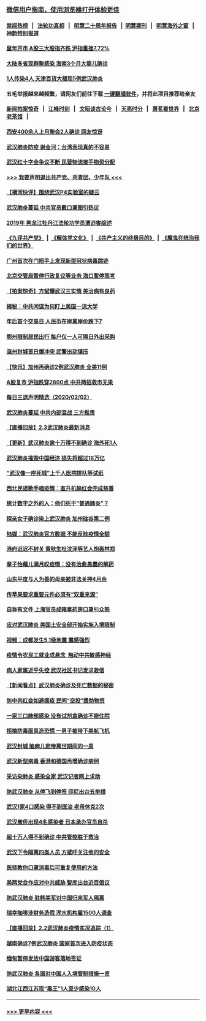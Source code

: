 ### [微信用户指南，使用浏览器打开体验更佳](https://github.com/gfw-breaker/banned-news1/blob/master/indexes/wechat-guide.md?t=0)
#### [禁闻热榜](热点新闻.md?t=0)  &nbsp;&nbsp;|&nbsp;&nbsp; [法轮功真相](https://github.com/gfw-breaker/truth/blob/master/README.md?t=0) &nbsp;&nbsp;|&nbsp;&nbsp; [明慧二十周年报告](https://github.com/gfw-breaker/mh-reports/blob/master/README.md?t=0) &nbsp;&nbsp;|&nbsp;&nbsp;[明慧期刊](https://github.com/gfw-breaker/mh-qikan) &nbsp;&nbsp;|&nbsp;&nbsp; [明慧海外之窗](https://github.com/gfw-breaker/mh-news/blob/master/README.md?t=0) &nbsp;&nbsp;|&nbsp;&nbsp; [神韵特别报道](https://github.com/gfw-breaker/mh-news/blob/master/shenyun.md?t=0)
#### [鼠年开市 A股三大股指齐跌 沪指重挫7.72%](../pages/nsc413/n11840461.md?t=02032002) 
#### [大陆多省现群聚感染 海南3个月大婴儿确诊](../pages/nsc413/n11841274.md?t=02032002) 
#### [1人传染4人 天津百货大楼现5例武汉肺炎](../pages/nsc413/n11840677.md?t=02032002) 
#### 五毛举报越来越频繁，请网友们前往下载 [一键翻墙软件](https://github.com/gfw-breaker/ssr-accounts)，并将此项目推荐给亲友
#### [新闻拍案惊奇](https://github.com/gfw-breaker/banned-news1/blob/master/pages/link4.md) &nbsp;&nbsp;|&nbsp;&nbsp; [江峰时刻](https://github.com/gfw-breaker/banned-news1/blob/master/pages/link4.md) &nbsp;&nbsp;|&nbsp;&nbsp; [文昭谈古论今](https://github.com/gfw-breaker/banned-news1/blob/master/pages/link4.md) &nbsp;&nbsp;|&nbsp;&nbsp; [天亮时分](https://github.com/gfw-breaker/banned-news1/blob/master/pages/link4.md) &nbsp;&nbsp;|&nbsp;&nbsp; [萧茗看世界](https://github.com/gfw-breaker/banned-news1/blob/master/pages/link4.md) &nbsp;&nbsp;|&nbsp;&nbsp; [北京老茶馆](https://github.com/gfw-breaker/banned-news1/blob/master/pages/link4.md) &nbsp;&nbsp;|&nbsp;&nbsp; 
#### [西安400余人上月聚会2人确诊 网友惊讶](../pages/nsc413/n11841178.md?t=02032002) 
#### [武汉肺炎防疫 谢金河：台湾表现真的不容易](../pages/nsc413/n11841120.md?t=02032002) 
#### [武汉红十字会争议不断 民营物流接手物资分配](../pages/nsc413/n11840733.md?t=02032002) 
#### [>>> 我要声明退出共产党、共青团、少年队 <<<](https://github.com/begood0513/goodnews/blob/master/quit/letter.md) 
#### [【横河快评】围绕武汉P4实验室的疑云](../pages/nsc413/n11840494.md?t=02032002) 
#### [武汉肺炎蔓延 中共官员戴口罩图引热议](../pages/nsc413/n11840917.md?t=02032002) 
#### [2019年 黑龙江牡丹江法轮功学员遭迫害综述](../pages/nsc413/n11839335.md?t=02032002) 
#### [《九评共产党》](https://github.com/begood0513/9ping.md/blob/master/README.md) &nbsp;|&nbsp; [《解体党文化》](../../../../jtdwh.md/blob/master/README.md)  &nbsp;|&nbsp; [《共产主义的终极目的》](../../../../gczydzjmd.md/blob/master/README.md) &nbsp;|&nbsp; [《魔鬼在统治我们的世界》](../../../../mgztzwmdsj.md/blob/master/README.md) 
#### [广州首次在门把手上发现新型冠状病毒踪迹](../pages/nsc413/n11840613.md?t=02032002) 
#### [北京交管局暂停行政复议等业务 海口暂停驾考](../pages/nsc413/n11840528.md?t=02032002) 
#### [【拍案惊奇】方斌爆武汉三实情 美治病有良药](../pages/nsc413/n11839984.md?t=02032002) 
#### [揭秘：中共间谍为何盯上美国一流大学](../pages/nsc413/n11840270.md?t=02032002) 
#### [年后首个交易日 人民币在岸离岸价跌下7](../pages/nsc413/n11840366.md?t=02032002) 
#### [鄂州限制居民出行 每户仅一人可隔日外出采购](../pages/nsc413/n11839131.md?t=02032002) 
#### [温州封城首日爆冲突 武警出动镇压](../pages/nsc413/n11839881.md?t=02032002) 
#### [【快讯】加州再确诊2例武汉肺炎 全美11例](../pages/nsc413/n11840339.md?t=02032002) 
#### [A股复市 沪指跌穿2800点 中共两招救市无果](../pages/nsc413/n11839859.md?t=02032002) 
#### [每日三退声明精选（2020/02/02）](../pages/nsc413/n11840257.md?t=02032002) 
#### [武汉肺炎蔓延 中共内部混战 三方推责](../pages/nsc413/n11839612.md?t=02032002) 
#### [【直播回放】2.3武汉肺炎最新消息](../pages/nsc413/n11840124.md?t=02032002) 
#### [【更新】武汉肺炎逾十万得不到确诊 海外死1人](../pages/nsc413/n11801312.md?t=02032002) 
#### [武汉肺炎摧毁中国经济 损失将超过16万亿](../pages/nsc413/n11839723.md?t=02032002) 
#### [“武汉像一座死城”上千人医院排队等试纸](../pages/nsc413/n11839724.md?t=02032002) 
#### [西北民谣歌手唱疫情：直升机躲红会完成慈善](../pages/nsc413/n11839757.md?t=02032002) 
#### [统计数字之外的人：他们死于“普通肺炎”？](../pages/nsc413/n11839788.md?t=02032002) 
#### [探亲女子确诊染上武汉肺炎 加州硅谷第二例](../pages/nsc413/n11839784.md?t=02032002) 
#### [陆媒：武汉肺炎官方数据 不能反映疫情全貌](../pages/nsc413/n11839828.md?t=02032002) 
#### [港府迟迟不封关 黄秋生杜汶泽等艺人炮轰林郑](../pages/nsc413/n11839562.md?t=02032002) 
#### [章子怡藉儿满月叹疫情：没有治愈愚蠢的解药](../pages/nsc413/n11839428.md?t=02032002) 
#### [山东平度与人为善的母亲被非法关押4月余](../pages/nsc413/n11834949.md?t=02032002) 
#### [传苹果要求重要元件必须有“双重来源”](../pages/nsc413/n11839717.md?t=02032002) 
#### [自称有文件 上海官员成箱拿药房口罩引众怒](../pages/nsc413/n11839279.md?t=02032002) 
#### [应对武汉肺炎 美国土安全部开始实施入境限制](../pages/nsc413/n11839729.md?t=02032002) 
#### [视频：成都发生5.1级地震 震感强烈](../pages/nsc413/n11839732.md?t=02032002) 
#### [疫情令农民工就业成悬念  触动中共敏感神经](../pages/nsc413/n11839625.md?t=02032002) 
#### [病人家属近乎失控 武汉社区书记发求救信](../pages/nsc413/n11839621.md?t=02032002) 
#### [【新闻看点】武汉肺炎确诊及死亡数据的秘密](../pages/nsc413/n11839539.md?t=02032002) 
#### [防中共红会如避瘟疫 民间“空投”援助物资](../pages/nsc413/n11839313.md?t=02032002) 
#### [一家三口肺部感染 没有试剂盒确诊不能住院](../pages/nsc413/n11839581.md?t=02032002) 
#### [拒摘防毒面具造恐慌 一男子被带下美航飞机](../pages/nsc413/n11839455.md?t=02032002) 
#### [武汉封城 脑麻儿悲惨离世期间的一周](../pages/nsc413/n11839378.md?t=02032002) 
#### [武汉新型病毒 香港和德国再增确诊病例](../pages/nsc413/n11839381.md?t=02032002) 
#### [采访染肺炎 感染全家 武汉记者网上求助](../pages/nsc413/n11839411.md?t=02032002) 
#### [防武汉肺炎 从停飞到停签 印尼出台五举措](../pages/nsc413/n11839282.md?t=02032002) 
#### [武汉1家4口感染 得不到医治 老母休克2次](../pages/nsc413/n11839277.md?t=02032002) 
#### [武汉撤侨出现4名感染者 日本承办官员自杀](../pages/nsc413/n11839044.md?t=02032002) 
#### [超十万人得不到确诊 中共管控胜于救治](../pages/nsc413/n11838462.md?t=02032002) 
#### [武汉下令隔离四类人员 方斌吁关注他的安全](../pages/nsc413/n11838878.md?t=02032002) 
#### [医师教你口罩消毒后可重复使用的方法](../pages/nsc413/n11839225.md?t=02032002) 
#### [美两党合作应对中共威胁 智库出台近百倡议](../pages/nsc413/n11838437.md?t=02032002) 
#### [防武汉肺炎 驻韩美军对中国归来军人隔离](../pages/nsc413/n11838970.md?t=02032002) 
#### [瑞幸咖啡涉财务造假 浑水机构雇1500人调查](../pages/nsc413/n11838486.md?t=02032002) 
#### [【直播回放】2.2武汉肺炎疫情实况追踪（1）](../pages/nsc413/n11838871.md?t=02032002) 
#### [越南确诊7例武汉肺炎 国家首次进入防疫状态](../pages/nsc413/n11838860.md?t=02032002) 
#### [缅甸暂停发放中国游客落地签证](../pages/nsc413/n11838730.md?t=02032002) 
#### [防武汉肺炎 各国对中国人入境管制措施一览](../pages/nsc413/n11838726.md?t=02032002) 
#### [湖北江西江苏现“毒王”1人至少感染10人](../pages/nsc413/n11838670.md?t=02032002) 

----
#### [ >>> 更早内容 <<< ](../indexes/nsc413-earlier.md)
